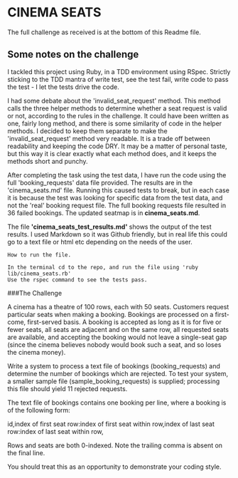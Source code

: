 CINEMA SEATS 
============

The full challenge as received is at the bottom of this Readme file. 

Some notes on the challenge
---------------------------

I tackled this project using Ruby, in a TDD environment using RSpec. Strictly sticking to the TDD mantra of write test, see the test fail, write code to pass the test - I let the tests drive the code. 

I had some debate about the 'invalid_seat_request' method. This method calls the three helper methods to determine whether a seat request is valid or not, according to the rules in the challenge. It could have been written as one, fairly long method, and there is some similarity of code in the helper methods. I decided to keep them separate to make the 'invalid_seat_request' method very readable. It is a trade off between readability and keeping the code DRY. It may be a matter of personal taste, but this way it is clear exactly what each method does, and it keeps the methods short and punchy.

After completing the task using the test data, I have run the code using the full 'booking_requests' data file provided. The results are in the 'cinema_seats.md' file. Running this caused tests to break, but in each case it is because the test was looking for specific data from the test data, and not the 'real' booking request file. The full booking requests file resulted in 36 failed bookings. The updated seatmap is in **cinema_seats.md**.


The file **'cinema_seats_test_results.md'** shows the output of the test results. I used Markdown so it was Github friendly, but in real life this could go to a text file or html etc  depending on the needs of the user. 

`````
How to run the file.

In the terminal cd to the repo, and run the file using 'ruby lib/cinema_seats.rb' 
Use the rspec command to see the tests pass.
`````


###The Challenge


A cinema has a theatre of 100 rows, each with 50 seats. Customers request particular seats when making a booking.
Bookings are processed on a first-come, first-served basis. A booking is accepted as long as it is for five or fewer
seats, all seats are adjacent and on the same row, all requested seats are available, and accepting the booking would
not leave a single-seat gap (since the cinema believes nobody would book such a seat, and so loses the cinema money).

Write a system to process a text file of bookings (booking_requests) and determine the number of bookings which are
rejected. To test your system, a smaller sample file (sample_booking_requests) is supplied; processing this file should
yield 11 rejected requests.

The text file of bookings contains one booking per line, where a booking is of the following form:

  id,index of first seat row:index of first seat within row,index of last seat row:index of last seat within row,
  
Rows and seats are both 0-indexed. Note the trailing comma is absent on the final line.

You should treat this as an opportunity to demonstrate your coding style. 
